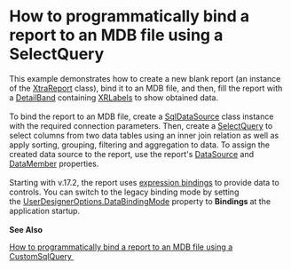 # How to programmatically bind a report to an MDB file using a SelectQuery


<p>This example demonstrates how to create a new blank report (an instance of the <a href="https://documentation.devexpress.com/#XtraReports/clsDevExpressXtraReportsUIXtraReporttopic">XtraReport</a> class), bind it to an MDB file, and then, fill the report with a <a href="https://documentation.devexpress.com/#XtraReports/clsDevExpressXtraReportsUIDetailBandtopic">DetailBand</a> containing <a href="https://documentation.devexpress.com/#XtraReports/clsDevExpressXtraReportsUIXRLabeltopic">XRLabels</a> to show obtained data. <br><br>To bind the report to an MDB file, create a <a href="https://documentation.devexpress.com/#CoreLibraries/clsDevExpressDataAccessSqlSqlDataSourcetopic">SqlDataSource</a> class instance with the required connection parameters. Then, create a <a href="https://documentation.devexpress.com/#CoreLibraries/clsDevExpressDataAccessSqlSelectQuerytopic">SelectQuery</a> to select columns from two data tables using an inner join relation as well as apply sorting, grouping, filtering and aggregation to data. To assign the created data source to the report, use the report's <a href="https://documentation.devexpress.com/#XtraReports/DevExpressXtraReportsUIXtraReportBase_DataSourcetopic">DataSource</a> and <a href="https://documentation.devexpress.com/#XtraReports/DevExpressXtraReportsUIXtraReportBase_DataMembertopic">DataMember</a> properties.<br><br>Starting with v.17.2, the report uses <a href="https://documentation.devexpress.com/XtraReports/119236/Creating-Reports-in-Visual-Studio/Detailed-Guide-to-DevExpress-Reporting/Providing-Data-to-Reports/Data-Binding-Overview/Data-Binding-Modes">expression bindings</a> to provide data to controls. You can switch to the legacy binding mode by setting the <a href="https://documentation.devexpress.com/XtraReports/DevExpress.XtraReports.Configuration.UserDesignerOptions.DataBindingMode.property">UserDesignerOptions.DataBindingMode</a> property to <strong>Bindings </strong>at the application startup.<br><strong><br>See Also</strong></p>
<p><a href="https://www.devexpress.com/Support/Center/Example/Details/E1357">How to programmatically bind a report to an MDB file using a CustomSqlQuery </a></p>

<br/>


